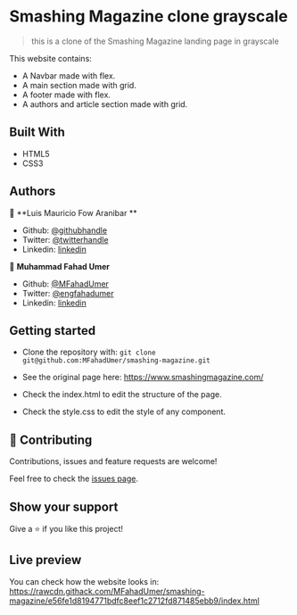 # Smashing Magazine clone grayscale

> this is a clone of the Smashing Magazine landing page in grayscale

This website contains:

- A Navbar made with flex.
- A main section made with grid.
- A footer made with flex.
- A authors and article section made with grid.

## Built With

- HTML5
- CSS3

## Authors

👤 **Luis Mauricio Fow Aranibar **

- Github: [@githubhandle](https://github.com/thedekerone)
- Twitter: [@twitterhandle](https://twitter.com/mauricio_fow)
- Linkedin: [linkedin](https://www.linkedin.com/in/mauricio-fow-aranibar-b2173514b/)

👤 **Muhammad Fahad Umer**

- Github: [@MFahadUmer](https://github.com/MFahadUmer)
- Twitter: [@engfahadumer](https://twitter.com/engfahadumer)
- Linkedin: [linkedin](https://www.linkedin.com/in/engineer-muhammad-fahad-e-umer-08813055/)

## Getting started

- Clone the repository with:
  `git clone git@github.com:MFahadUmer/smashing-magazine.git`

- See the original page here: https://www.smashingmagazine.com/

- Check the index.html to edit the structure of the page.

- Check the style.css to edit the style of any component.

## 🤝 Contributing

Contributions, issues and feature requests are welcome!

Feel free to check the [issues page](issues/).

## Show your support

Give a ⭐️ if you like this project!

## Live preview

You can check how the website looks in: https://rawcdn.githack.com/MFahadUmer/smashing-magazine/e56fe1d8194771bdfc8eef1c2712fd871485ebb9/index.html
